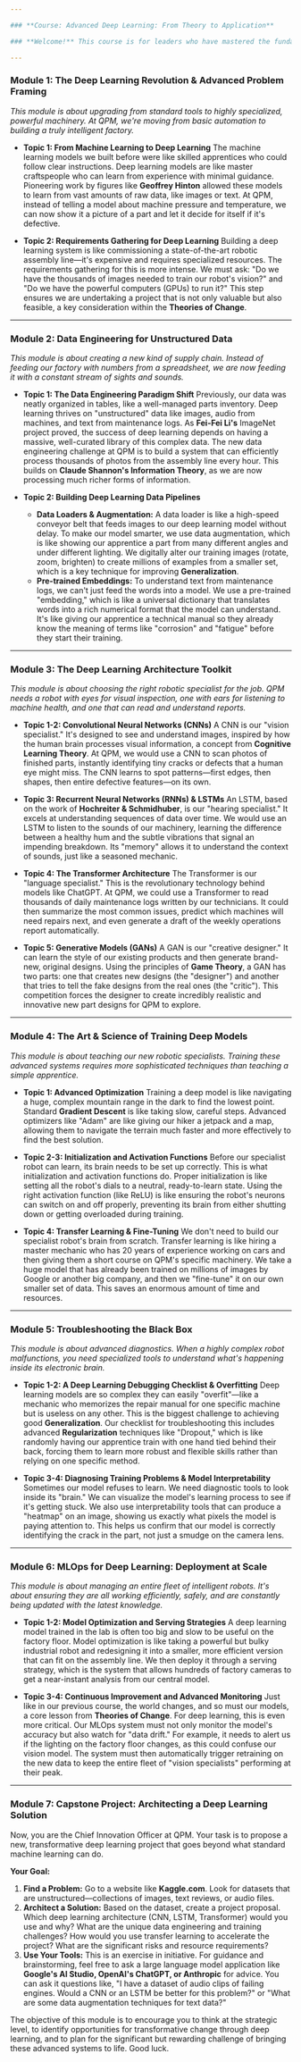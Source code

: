 ```yaml
---

### **Course: Advanced Deep Learning: From Theory to Application**

### **Welcome!** This course is for leaders who have mastered the fundamentals and are ready to explore the cutting edge of AI. We will delve into deep learning, the technology behind self-driving cars and human-like chatbots. We'll continue our journey with **Quality Parts Manufacturing Inc. (QPM)**, but this time, we are moving beyond simple predictions to tackle complex problems that require a new level of intelligence.

---
```


### **Module 1: The Deep Learning Revolution & Advanced Problem Framing**

*This module is about upgrading from standard tools to highly specialized, powerful machinery. At QPM, we're moving from basic automation to building a truly intelligent factory.*

*   **Topic 1: From Machine Learning to Deep Learning**
    The machine learning models we built before were like skilled apprentices who could follow clear instructions. Deep learning models are like master craftspeople who can learn from experience with minimal guidance. Pioneering work by figures like **Geoffrey Hinton** allowed these models to learn from vast amounts of raw data, like images or text. At QPM, instead of telling a model about machine pressure and temperature, we can now show it a picture of a part and let it decide for itself if it's defective.

*   **Topic 2: Requirements Gathering for Deep Learning**
    Building a deep learning system is like commissioning a state-of-the-art robotic assembly line—it's expensive and requires specialized resources. The requirements gathering for this is more intense. We must ask: "Do we have the thousands of images needed to train our robot's vision?" and "Do we have the powerful computers (GPUs) to run it?" This step ensures we are undertaking a project that is not only valuable but also feasible, a key consideration within the **Theories of Change**.

---

### **Module 2: Data Engineering for Unstructured Data**

*This module is about creating a new kind of supply chain. Instead of feeding our factory with numbers from a spreadsheet, we are now feeding it with a constant stream of sights and sounds.*

*   **Topic 1: The Data Engineering Paradigm Shift**
    Previously, our data was neatly organized in tables, like a well-managed parts inventory. Deep learning thrives on "unstructured" data like images, audio from machines, and text from maintenance logs. As **Fei-Fei Li's** ImageNet project proved, the success of deep learning depends on having a massive, well-curated library of this complex data. The new data engineering challenge at QPM is to build a system that can efficiently process thousands of photos from the assembly line every hour. This builds on **Claude Shannon's Information Theory**, as we are now processing much richer forms of information.

*   **Topic 2: Building Deep Learning Data Pipelines**
    *   **Data Loaders & Augmentation:** A data loader is like a high-speed conveyor belt that feeds images to our deep learning model without delay. To make our model smarter, we use data augmentation, which is like showing our apprentice a part from many different angles and under different lighting. We digitally alter our training images (rotate, zoom, brighten) to create millions of examples from a smaller set, which is a key technique for improving **Generalization**.
    *   **Pre-trained Embeddings:** To understand text from maintenance logs, we can't just feed the words into a model. We use a pre-trained "embedding," which is like a universal dictionary that translates words into a rich numerical format that the model can understand. It's like giving our apprentice a technical manual so they already know the meaning of terms like "corrosion" and "fatigue" before they start their training.

---

### **Module 3: The Deep Learning Architecture Toolkit**

*This module is about choosing the right robotic specialist for the job. QPM needs a robot with eyes for visual inspection, one with ears for listening to machine health, and one that can read and understand reports.*

*   **Topic 1-2: Convolutional Neural Networks (CNNs)**
    A CNN is our "vision specialist." It's designed to see and understand images, inspired by how the human brain processes visual information, a concept from **Cognitive Learning Theory**. At QPM, we would use a CNN to scan photos of finished parts, instantly identifying tiny cracks or defects that a human eye might miss. The CNN learns to spot patterns—first edges, then shapes, then entire defective features—on its own.

*   **Topic 3: Recurrent Neural Networks (RNNs) & LSTMs**
    An LSTM, based on the work of **Hochreiter & Schmidhuber**, is our "hearing specialist." It excels at understanding sequences of data over time. We would use an LSTM to listen to the sounds of our machinery, learning the difference between a healthy hum and the subtle vibrations that signal an impending breakdown. Its "memory" allows it to understand the context of sounds, just like a seasoned mechanic.

*   **Topic 4: The Transformer Architecture**
    The Transformer is our "language specialist." This is the revolutionary technology behind models like ChatGPT. At QPM, we could use a Transformer to read thousands of daily maintenance logs written by our technicians. It could then summarize the most common issues, predict which machines will need repairs next, and even generate a draft of the weekly operations report automatically.

*   **Topic 5: Generative Models (GANs)**
    A GAN is our "creative designer." It can learn the style of our existing products and then generate brand-new, original designs. Using the principles of **Game Theory**, a GAN has two parts: one that creates new designs (the "designer") and another that tries to tell the fake designs from the real ones (the "critic"). This competition forces the designer to create incredibly realistic and innovative new part designs for QPM to explore.

---

### **Module 4: The Art & Science of Training Deep Models**

*This module is about teaching our new robotic specialists. Training these advanced systems requires more sophisticated techniques than teaching a simple apprentice.*

*   **Topic 1: Advanced Optimization**
    Training a deep model is like navigating a huge, complex mountain range in the dark to find the lowest point. Standard **Gradient Descent** is like taking slow, careful steps. Advanced optimizers like "Adam" are like giving our hiker a jetpack and a map, allowing them to navigate the terrain much faster and more effectively to find the best solution.

*   **Topic 2-3: Initialization and Activation Functions**
    Before our specialist robot can learn, its brain needs to be set up correctly. This is what initialization and activation functions do. Proper initialization is like setting all the robot's dials to a neutral, ready-to-learn state. Using the right activation function (like ReLU) is like ensuring the robot's neurons can switch on and off properly, preventing its brain from either shutting down or getting overloaded during training.

*   **Topic 4: Transfer Learning & Fine-Tuning**
    We don't need to build our specialist robot's brain from scratch. Transfer learning is like hiring a master mechanic who has 20 years of experience working on cars and then giving them a short course on QPM's specific machinery. We take a huge model that has already been trained on millions of images by Google or another big company, and then we "fine-tune" it on our own smaller set of data. This saves an enormous amount of time and resources.

---

### **Module 5: Troubleshooting the Black Box**

*This module is about advanced diagnostics. When a highly complex robot malfunctions, you need specialized tools to understand what's happening inside its electronic brain.*

*   **Topic 1-2: A Deep Learning Debugging Checklist & Overfitting**
    Deep learning models are so complex they can easily "overfit"—like a mechanic who memorizes the repair manual for one specific machine but is useless on any other. This is the biggest challenge to achieving good **Generalization**. Our checklist for troubleshooting this includes advanced **Regularization** techniques like "Dropout," which is like randomly having our apprentice train with one hand tied behind their back, forcing them to learn more robust and flexible skills rather than relying on one specific method.

*   **Topic 3-4: Diagnosing Training Problems & Model Interpretability**
    Sometimes our model refuses to learn. We need diagnostic tools to look inside its "brain." We can visualize the model's learning process to see if it's getting stuck. We also use interpretability tools that can produce a "heatmap" on an image, showing us exactly what pixels the model is paying attention to. This helps us confirm that our model is correctly identifying the crack in the part, not just a smudge on the camera lens.

---

### **Module 6: MLOps for Deep Learning: Deployment at Scale**

*This module is about managing an entire fleet of intelligent robots. It's about ensuring they are all working efficiently, safely, and are constantly being updated with the latest knowledge.*

*   **Topic 1-2: Model Optimization and Serving Strategies**
    A deep learning model trained in the lab is often too big and slow to be useful on the factory floor. Model optimization is like taking a powerful but bulky industrial robot and redesigning it into a smaller, more efficient version that can fit on the assembly line. We then deploy it through a serving strategy, which is the system that allows hundreds of factory cameras to get a near-instant analysis from our central model.

*   **Topic 3-4: Continuous Improvement and Advanced Monitoring**
    Just like in our previous course, the world changes, and so must our models, a core lesson from **Theories of Change**. For deep learning, this is even more critical. Our MLOps system must not only monitor the model's accuracy but also watch for "data drift." For example, it needs to alert us if the lighting on the factory floor changes, as this could confuse our vision model. The system must then automatically trigger retraining on the new data to keep the entire fleet of "vision specialists" performing at their peak.

---

### **Module 7: Capstone Project: Architecting a Deep Learning Solution**

Now, you are the Chief Innovation Officer at QPM. Your task is to propose a new, transformative deep learning project that goes beyond what standard machine learning can do.

**Your Goal:**
1.  **Find a Problem:** Go to a website like **Kaggle.com**. Look for datasets that are unstructured—collections of images, text reviews, or audio files.
2.  **Architect a Solution:** Based on the dataset, create a project proposal. Which deep learning architecture (CNN, LSTM, Transformer) would you use and why? What are the unique data engineering and training challenges? How would you use transfer learning to accelerate the project? What are the significant risks and resource requirements?
3.  **Use Your Tools:** This is an exercise in initiative. For guidance and brainstorming, feel free to ask a large language model application like **Google's AI Studio, OpenAI's ChatGPT, or Anthropic** for advice. You can ask it questions like, "I have a dataset of audio clips of failing engines. Would a CNN or an LSTM be better for this problem?" or "What are some data augmentation techniques for text data?"

The objective of this module is to encourage you to think at the strategic level, to identify opportunities for transformative change through deep learning, and to plan for the significant but rewarding challenge of bringing these advanced systems to life. Good luck.
